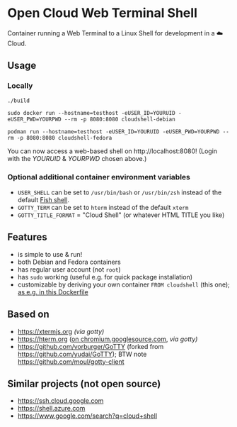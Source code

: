 # Open Cloud Web Terminal Shell

Container running a Web Terminal to a Linux Shell for development in a ☁️  Cloud.


## Usage

### Locally

    ./build

    sudo docker run --hostname=testhost -eUSER_ID=YOURUID -eUSER_PWD=YOURPWD --rm -p 8080:8080 cloudshell-debian

    podman run --hostname=testhost -eUSER_ID=YOURUID -eUSER_PWD=YOURPWD --rm -p 8080:8080 cloudshell-fedora

You can now access a web-based shell on http://localhost:8080! (Login with the _YOURUID_ & _YOURPWD_ chosen above.)


### Optional additional container environment variables

* `USER_SHELL` can be set to `/usr/bin/bash` or `/usr/bin/zsh` instead of the default [Fish shell](https://fishshell.com).
* `GOTTY_TERM` can be set to `hterm` instead of the default `xterm`
* `GOTTY_TITLE_FORMAT` = "Cloud Shell" (or whatever HTML TITLE you like)


## Features

* is simple to use & run!
* both Debian and Fedora containers
* has regular user account (not `root`)
* has `sudo` working (useful e.g. for quick package installation)
* customizable by deriving your own container `FROM cloudshell` (this one); [as e.g. in this Dockerfile](https://github.com/vorburger/vorburger-dotfiles-bin-etc/blob/master/Dockerfile-cloudshell)


## Based on

* https://xtermjs.org _(via gotty)_
* https://hterm.org ([on chromium.googlesource.com](https://chromium.googlesource.com/apps/libapps/+/HEAD/hterm), _via gotty)_
* https://github.com/vorburger/GoTTY (forked from https://github.com/yudai/GoTTY); BTW note https://github.com/moul/gotty-client


## Similar projects (not open source)

* https://ssh.cloud.google.com
* https://shell.azure.com
* https://www.google.com/search?q=cloud+shell
